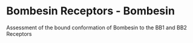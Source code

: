 # Bombesin Receptors - Bombesin

Assessment of the bound conformation of Bombesin to the BB1 and BB2 Receptors
